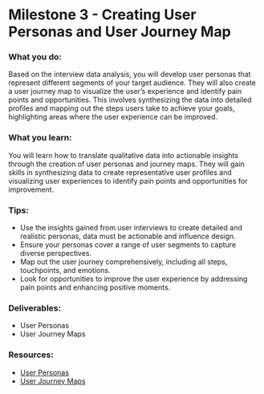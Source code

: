 # Milestone 3 - Creating User Personas and User Journey Map

### What you do:

Based on the interview data analysis, you will develop user personas that represent different segments of your target audience. They will also create a user journey map to visualize the user’s experience and identify pain points and opportunities. This involves synthesizing the data into detailed profiles and mapping out the steps users take to achieve your goals, highlighting areas where the user experience can be improved.

### What you learn:

You will learn how to translate qualitative data into actionable insights through the creation of user personas and journey maps. They will gain skills in synthesizing data to create representative user profiles and visualizing user experiences to identify pain points and opportunities for improvement.

### Tips:

- Use the insights gained from user interviews to create detailed and realistic personas, data must be actionable and influence design.
- Ensure your personas cover a range of user segments to capture diverse perspectives.
- Map out the user journey comprehensively, including all steps, touchpoints, and emotions.
- Look for opportunities to improve the user experience by addressing pain points and enhancing positive moments.

### Deliverables:

- User Personas
- User Journey Maps

### Resources:

- [User Personas](https://redi-school-1.gitbook.io/ux-ui-bootcamp/2.-project-mobile-application/milestone-1-analysis-empathy-map-and-user-flows/user-personas)
- [User Journey Maps](https://redi-school-1.gitbook.io/ux-ui-bootcamp/2.-project-mobile-application/milestone-1-analysis-empathy-map-and-user-flows/user-journey-map)

